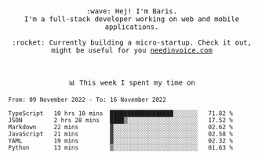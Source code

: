 <p align="center">
  <br><br>
  <samp>
    :wave: Hej! I'm Baris.
    <br>I'm a full-stack developer working on web and mobile applications.
       <br><br>:rocket: Currently building a micro-startup. Check it out, might be useful for you <a href="https://needinvoice.com/" target="_blank">needinvoice.com</a>

  </samp>
 <br><br><br>
</p>
<p align=center><samp>📊  This week I spent my time on</samp></p>


<!--START_SECTION:waka-->

```text
From: 09 November 2022 - To: 16 November 2022

TypeScript   10 hrs 10 mins  ██████████████████░░░░░░░   71.82 %
JSON         2 hrs 28 mins   ████▒░░░░░░░░░░░░░░░░░░░░   17.52 %
Markdown     22 mins         ▓░░░░░░░░░░░░░░░░░░░░░░░░   02.62 %
JavaScript   21 mins         ▓░░░░░░░░░░░░░░░░░░░░░░░░   02.58 %
YAML         19 mins         ▓░░░░░░░░░░░░░░░░░░░░░░░░   02.32 %
Python       13 mins         ▒░░░░░░░░░░░░░░░░░░░░░░░░   01.63 %
```

<!--END_SECTION:waka-->



